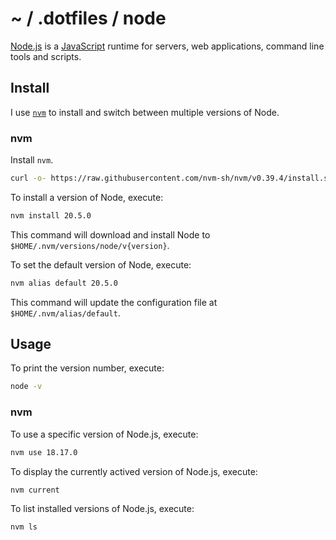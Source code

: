 # ~ / .dotfiles / node

[Node.js](https://nodejs.org/) is a [JavaScript](https://en.wikipedia.org/wiki/JavaScript)
runtime for servers, web applications, command line tools and scripts.

## Install

I use [`nvm`](https://github.com/nvm-sh/nvm) to install and switch between
multiple versions of Node.

### nvm

Install `nvm`.

```sh
curl -o- https://raw.githubusercontent.com/nvm-sh/nvm/v0.39.4/install.sh | bash
```

To install a version of Node, execute:

```sh
nvm install 20.5.0
```

This command will download and install Node to `$HOME/.nvm/versions/node/v{version}`.

To set the default version of Node, execute:

```sh
nvm alias default 20.5.0
```

This command will update the configuration file at `$HOME/.nvm/alias/default`.

## Usage

To print the version number, execute:

```sh
node -v
```

### nvm

To use a specific version of Node.js, execute:

```sh
nvm use 18.17.0
```

To display the currently actived version of Node.js, execute:

```sh
nvm current
```

To list installed versions of Node.js, execute:

```sh
nvm ls
```
